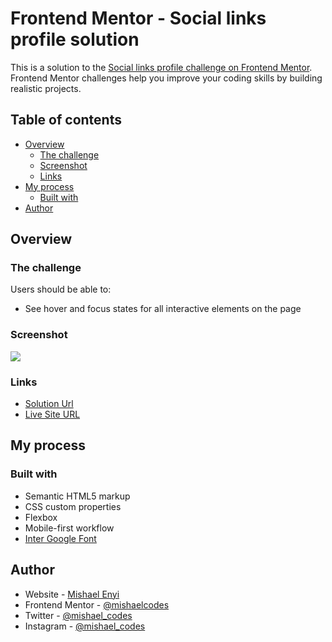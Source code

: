 # Frontend Mentor - Social links profile solution

This is a solution to the [Social links profile challenge on Frontend Mentor](https://www.frontendmentor.io/challenges/social-links-profile-UG32l9m6dQ). Frontend Mentor challenges help you improve your coding skills by building realistic projects. 

## Table of contents

- [Overview](#overview)
  - [The challenge](#the-challenge)
  - [Screenshot](#screenshot)
  - [Links](#links)
- [My process](#my-process)
  - [Built with](#built-with)
- [Author](#author)

## Overview

### The challenge

Users should be able to:

- See hover and focus states for all interactive elements on the page

### Screenshot

![](./assets/screenshot/screenshot.png)

### Links

- [Solution Url](https://github.com/mishaelcodes/social-links-profile)
- [Live Site URL](https://mishaelcodes.github.io/social-links-profile/)

## My process

### Built with

- Semantic HTML5 markup
- CSS custom properties
- Flexbox
- Mobile-first workflow
- [Inter Google Font](https://fonts.google.com/specimen/Inter)

## Author

- Website - [Mishael Enyi](https://mishaelenyi.vercel.app)
- Frontend Mentor - [@mishaelcodes](https://www.frontendmentor.io/profile/mishaelcodes)
- Twitter - [@mishael_codes](https://twitter.com/mishael_codes)
- Instagram - [@mishael_codes](https://www.instagram.com/mishael_codes/)